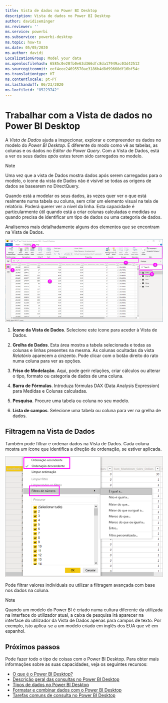 ```yaml
---
title: Vista de dados no Power BI Desktop
description: Vista de dados no Power BI Desktop
author: davidiseminger
ms.reviewer: ''
ms.service: powerbi
ms.subservice: powerbi-desktop
ms.topic: how-to
ms.date: 05/05/2020
ms.author: davidi
LocalizationGroup: Model your data
ms.openlocfilehash: 6585c0e20fb0e63d366dfc8da17949ac03d42512
ms.sourcegitcommit: eef4eee24695570ae3186b4d8d99660df16bf54c
ms.translationtype: HT
ms.contentlocale: pt-PT
ms.lasthandoff: 06/23/2020
ms.locfileid: "85223742"
---
```

# <a name="work-with-data-view-in-power-bi-desktop"></a>Trabalhar com a Vista de dados no Power BI Desktop

A *Vista de Dados* ajuda a inspecionar, explorar e compreender os dados no modelo do *Power BI Desktop*. É diferente do modo como vê as tabelas, as colunas e os dados no *Editor do Power Query*. Com a Vista de Dados, está a ver os seus dados *após* estes terem sido carregados no modelo.

> [!NOTE]
> Uma vez que a vista de Dados mostra dados após serem carregados para o modelo, o ícone da vista de Dados não é visível se todas as origens de dados se basearem no DirectQuery. 

Quando está a modelar os seus dados, às vezes quer ver o que está realmente numa tabela ou coluna, sem criar um elemento visual na tela de relatório. Poderá querer ver a nível da linha. Esta capacidade é particularmente útil quando está a criar colunas calculadas e medidas ou quando precisa de identificar um tipo de dados ou uma categoria de dados.

Analisemos mais detalhadamente alguns dos elementos que se encontram na Vista de Dados.

![Vista de dados no Power BI Desktop](media/desktop-data-view/dataview_fullscreen.png)

1. **Ícone da Vista de Dados**. Selecione este ícone para aceder à Vista de Dados.

2. **Grelha de Dados**. Esta área mostra a tabela selecionada e todas as colunas e linhas presentes na mesma. As colunas ocultadas da vista *Relatório* aparecem a cinzento. Pode clicar com o botão direito do rato numa coluna para ver as opções.

3. **Friso de Modelação**. Aqui, pode gerir relações, criar cálculos ou alterar o tipo, formato ou categoria de dados de uma coluna.

4. **Barra de Fórmulas**. Introduza fórmulas DAX (Data Analysis Expression) para Medidas e Colunas calculadas.

5. **Pesquisa**. Procure uma tabela ou coluna no seu modelo.

6. **Lista de campos**. Selecione uma tabela ou coluna para ver na grelha de dados.

## <a name="filtering-in-data-view"></a>Filtragem na Vista de Dados

Também pode filtrar e ordenar dados na Vista de Dados. Cada coluna mostra um ícone que identifica a direção de ordenação, se estiver aplicada.

![Ordenar e filtrar na Vista de Dados no Power BI Desktop](media/desktop-data-view/dataview_sort-and-filter.png)

Pode filtrar valores individuais ou utilizar a filtragem avançada com base nos dados na coluna.

> [!NOTE]
> Quando um modelo do Power BI é criado numa cultura diferente da utilizada na interface do utilizador atual, a caixa de pesquisa irá aparecer na interface do utilizador da Vista de Dados apenas para campos de texto. Por exemplo, isto aplica-se a um modelo criado em inglês dos EUA que vê em espanhol.


## <a name="next-steps"></a>Próximos passos

Pode fazer todo o tipo de coisas com o Power BI Desktop. Para obter mais informações sobre as suas capacidades, veja os seguintes recursos:

* [O que é o Power BI Desktop?](../fundamentals/desktop-what-is-desktop.md)
* [Descrição geral das consultas no Power BI Desktop](../transform-model/desktop-query-overview.md)
* [Tipos de dados no Power BI Desktop](desktop-data-types.md)
* [Formatar e combinar dados com o Power BI Desktop](desktop-shape-and-combine-data.md)
* [Tarefas comuns de consulta no Power BI Desktop](../transform-model/desktop-common-query-tasks.md)
